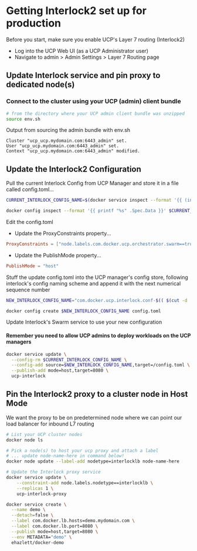 # Getting Interlock2 set up for production

Before you start, make sure you enable UCP's Layer 7 routing (Interlock2)

* Log into the UCP Web UI (as a UCP Administrator user)
* Navigate to admin > Admin Settings > Layer 7 Routing page

## Update Interlock service and pin proxy to dedicated node(s)

### Connect to the cluster using your UCP (admin) client bundle

```bash
# from the directory where your UCP admin client bundle was unzipped
source env.sh
```

Output from sourcing the admin bundle with env.sh

```console
Cluster "ucp_ucp.mydomain.com:6443_admin" set.
User "ucp_ucp.mydomain.com:6443_admin" set.
Context "ucp_ucp.mydomain.com:6443_admin" modified.
```

## Update the Interlock2 Configuration

Pull the current Interlock Config from UCP Manager and store it in a file called config.toml...

```bash
CURRENT_INTERLOCK_CONFIG_NAME=$(docker service inspect --format '{{ (index .Spec.TaskTemplate.ContainerSpec.Configs 0).ConfigName }}' ucp-interlock)

docker config inspect --format '{{ printf "%s" .Spec.Data }}' $CURRENT_INTERLOCK_CONFIG_NAME > config.toml
```

Edit the config.toml

* Update the ProxyConstraints property...

```toml
ProxyConstraints = ["node.labels.com.docker.ucp.orchestrator.swarm==true", "node.platform.os==linux", "node.labels.nodetype==interlocklb"]

```
* Update the PublishMode property...

```toml
PublishMode = "host"
```

Stuff the update config.toml into the UCP manager's config store, following interlock's config naming scheme and append it with the next numerical sequence number

```bash
NEW_INTERLOCK_CONFIG_NAME="com.docker.ucp.interlock.conf-$(( $(cut -d '-' -f 2 <<< "$CURRENT_INTERLOCK_CONFIG_NAME") + 1 ))"

docker config create $NEW_INTERLOCK_CONFIG_NAME config.toml
```

Update Interlock's Swarm service to use your new configuration

#### Remember you need to allow UCP admins to deploy workloads on the UCP managers

```bash
docker service update \
  --config-rm $CURRENT_INTERLOCK_CONFIG_NAME \
  --config-add source=$NEW_INTERLOCK_CONFIG_NAME,target=/config.toml \
  --publish-add mode=host,target=8080 \
  ucp-interlock
```

## Pin the Interlock2 proxy to a cluster node in Host Mode

We want the proxy to be on predetermined node where we can point our load balancer for inbound L7 routing

```bash
# List your UCP cluster nodes
docker node ls

# Pick a node(s) to host your ucp proxy and attach a label
# ... update node-name-here in command below!
docker node update --label-add nodetype=interlocklb node-name-here

# Update the Interlock proxy service 
docker service update \
    --constraint-add node.labels.nodetype==interlocklb \
    --replicas 1 \
    ucp-interlock-proxy
```

```bash
docker service create \
  --name demo \
  --detach=false \
  --label com.docker.lb.hosts=demo.mydomain.com \
  --label com.docker.lb.port=8080 \
  --publish mode=host,target=8080 \
  --env METADATA="demo" \
  ehazlett/docker-demo


```